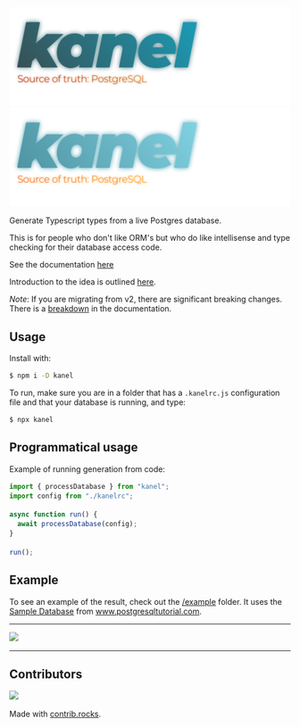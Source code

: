 ![Kanel Logo](./logo-bright.png#gh-light-mode-only)
![Kanel Logo](./logo-dark.png#gh-dark-mode-only)

Generate Typescript types from a live Postgres database.

This is for people who don't like ORM's but who do like intellisense and type checking for their database access code.

See the documentation [here](https://kristiandupont.github.io/kanel)

Introduction to the idea is outlined [here](https://medium.com/@kristiandupont/generating-typescript-types-from-postgres-48661868ef84).

_Note_: If you are migrating from v2, there are significant breaking changes. There is a [breakdown](https://kristiandupont.github.io/kanel/migration.html) in the documentation.

## Usage

Install with:

```bash
$ npm i -D kanel
```

To run, make sure you are in a folder that has a `.kanelrc.js` configuration file and that your database is running, and type:

```bash
$ npx kanel
```

## Programmatical usage

Example of running generation from code:

```typescript
import { processDatabase } from "kanel";
import config from "./kanelrc";

async function run() {
  await processDatabase(config);
}

run();
```

## Example

To see an example of the result, check out the [/example](example) folder. It uses the [Sample Database](https://www.postgresqltutorial.com/postgresql-sample-database/) from www.postgresqltutorial.com.

---

<img src="https://images.unsplash.com/photo-1530991472021-ce0e43475f6e?ixlib=rb-1.2.1&ixid=eyJhcHBfaWQiOjEyMDd9&auto=format&fit=crop&w=1350&q=80" />

---

## Contributors

<a href="https://github.com/kristiandupont/kanel/graphs/contributors">
  <img src="https://contrib.rocks/image?repo=kristiandupont/kanel" />
</a>

Made with [contrib.rocks](https://contrib.rocks).
